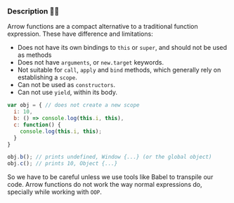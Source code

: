 ### Description 🐱‍🏍
Arrow functions are a compact alternative to a traditional function expression. These have difference and limitations:
- Does not have its own bindings to `this` or `super`, and should not be used as methods
- Does not have `arguments`, or `new.target` keywords.
- Not suitable for `call`, `apply` and `bind` methods, which generally rely on establishing a `scope`.
- Can not be used as `constructors`.
- Can not use `yield`, within its body.

```js
var obj = { // does not create a new scope
  i: 10,
  b: () => console.log(this.i, this),
  c: function() {
    console.log(this.i, this);
  }
}

obj.b(); // prints undefined, Window {...} (or the global object)
obj.c(); // prints 10, Object {...}
```
So we have to be careful unless we use tools like Babel to transpile our code. Arrow functions do not work the way normal expressions do, specially while working with `OOP`. 
